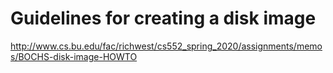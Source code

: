# Guidelines for creating a disk image
http://www.cs.bu.edu/fac/richwest/cs552_spring_2020/assignments/memos/BOCHS-disk-image-HOWTO